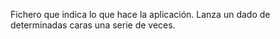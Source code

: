 Fichero que indica lo que hace la aplicación.
Lanza un dado de determinadas caras una serie de veces.
